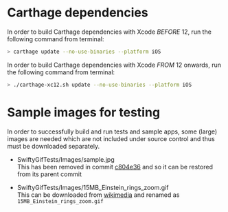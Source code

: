 # Carthage dependencies

In order to build Carthage dependencies with Xcode *BEFORE* 12, run the following command from terminal:

```sh
> carthage update --no-use-binaries --platform iOS
```

In order to build Carthage dependencies with Xcode *FROM* 12 onwards, run the following command from terminal:

```sh
> ./carthage-xc12.sh update --no-use-binaries --platform iOS
```

# Sample images for testing

In order to successfully build and run tests and sample apps, some (large) images are needed
which are not included under source control and thus must be downloaded separately. 

* SwiftyGifTests/Images/sample.jpg  
  This has been removed in commit [c804e36](https://github.com/kirualex/SwiftyGif/commit/c804e36ea21f25715a55216ff40d18c3941f8ced) 
  and so it can be restored from its parent commit

* SwiftyGifTests/Images/15MB_Einstein_rings_zoom.gif  
  This can be downloaded from [wikimedia](https://commons.wikimedia.org/wiki/File:Einstein_rings_zoom.gif) 
  and renamed as `15MB_Einstein_rings_zoom.gif`
